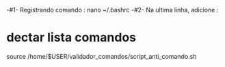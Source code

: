 -#1- Registrando comando : 
nano ~/.bashrc
-#2- Na ultima linha, adicione : 
# dectar lista comandos
source /home/$USER/validador_comandos/script_anti_comando.sh
